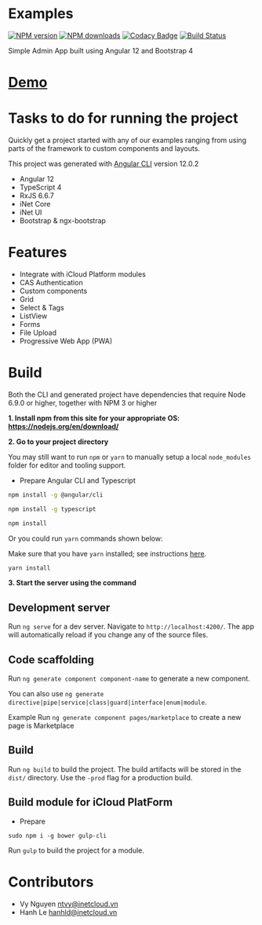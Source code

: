 
Examples
===
[![NPM version][npm-version-image]][npm-url] [![NPM downloads][npm-downloads-image]][downloads-url]
[![Codacy Badge](https://api.codacy.com/project/badge/Grade/78c6575f8c2142a1b5552855a64c1696)](https://app.codacy.com/app/nguyenthanhvy105/examples?utm_source=github.com&utm_medium=referral&utm_content=nguyenthanhvy105/examples&utm_campaign=Badge_Grade_Settings)
[![Build Status](https://travis-ci.org/nguyenthanhvy105/examples.svg?branch=master)](https://travis-ci.org/nguyenthanhvy105/examples)

Simple Admin App built using Angular 12 and Bootstrap 4

[Demo](https://nguyenthanhvy105.github.io/examples)
===
Tasks to do for running the project
===
Quickly get a project started with any of our examples ranging from using parts of the framework to custom components and layouts.

This project was generated with [Angular CLI](https://github.com/angular/angular-cli) version 12.0.2
- Angular 12
- TypeScript 4
- RxJS 6.6.7
- iNet Core
- iNet UI
- Bootstrap & ngx-bootstrap

Features
===
- Integrate with iCloud Platform modules
- CAS Authentication
- Custom components
- Grid
- Select & Tags
- ListView
- Forms
- File Upload
- Progressive Web App (PWA)

Build
===

Both the CLI and generated project have dependencies that require Node 6.9.0 or higher, together with NPM 3 or higher

**1.	Install npm from this site for your appropriate OS:  https://nodejs.org/en/download/**

**2.	Go to your project directory**

You may still want to run `npm` or `yarn` to manually
setup a local `node_modules` folder for editor and tooling support.

- Prepare Angular CLI and Typescript
```bash
npm install -g @angular/cli

npm install -g typescript
```
```bash
npm install
```
Or you could run `yarn` commands shown below:

Make sure that you have `yarn` installed; see instructions [here](https://yarnpkg.com/lang/en/docs/install/).
```bash
yarn install
```


**3.	Start the server using the command**

## Development server

Run `ng serve` for a dev server. Navigate to `http://localhost:4200/`. The app will automatically reload if you change any of the source files.

## Code scaffolding

Run `ng generate component component-name` to generate a new component.

You can also use `ng generate directive|pipe|service|class|guard|interface|enum|module`.

Example Run `ng generate component pages/marketplace` to create a new page is Marketplace

## Build

Run `ng build` to build the project. The build artifacts will be stored in the `dist/` directory. Use the `-prod` flag for a production build.

## Build module for iCloud PlatForm

- Prepare  
```
sudo npm i -g bower gulp-cli
```
Run `gulp` to build the project for a module.

Contributors
===
- Vy Nguyen <ntvy@inetcloud.vn>
- Hanh Le <hanhld@inetcloud.vn>

[npm-url]: https://npmjs.org/package/inet-ui
[npm-version-image]: http://img.shields.io/npm/v/inet-ui.svg?style=flat
[npm-downloads-image]: http://img.shields.io/npm/dm/inet-ui.svg?style=flat
[downloads-url]: https://npmcharts.com/compare/inet-ui?minimal=true
